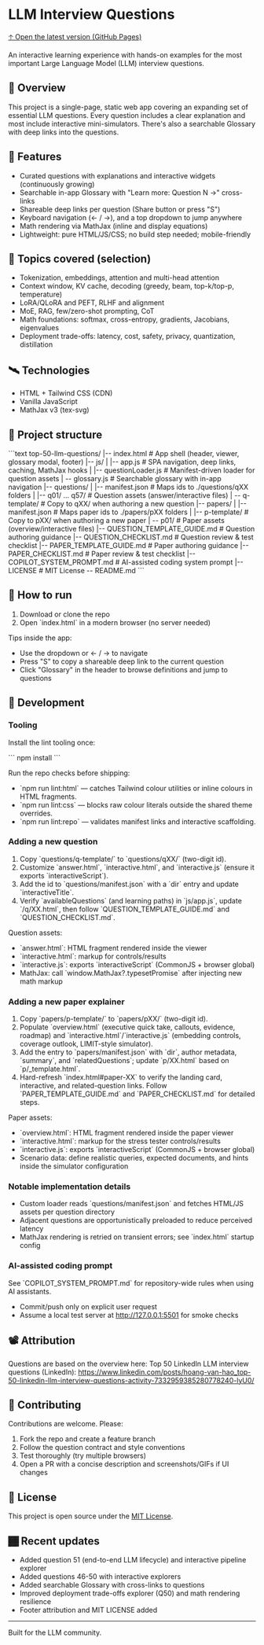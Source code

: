 # LLM Interview Questions

[🡡️ Open the latest version (GitHub Pages)](https://pondevelopment.github.io/llm-training/)


An interactive learning experience with hands-on examples for the most important Large Language Model (LLM) interview questions.

## 🏯 Overview

This project is a single-page, static web app covering an expanding set of essential LLM questions. Every question includes a clear explanation and most include interactive mini-simulators. There's also a searchable Glossary with deep links into the questions.

## 🎯 Features

- Curated questions with explanations and interactive widgets (continuously growing)
- Searchable in-app Glossary with "Learn more: Question N →" cross-links
- Shareable deep links per question (Share button or press "S")
- Keyboard navigation (← / →), and a top dropdown to jump anywhere
- Math rendering via MathJax (inline and display equations)
- Lightweight: pure HTML/JS/CSS; no build step needed; mobile-friendly

## 📡 Topics covered (selection)

- Tokenization, embeddings, attention and multi-head attention
- Context window, KV cache, decoding (greedy, beam, top-k/top-p, temperature)
- LoRA/QLoRA and PEFT, RLHF and alignment
- MoE, RAG, few/zero-shot prompting, CoT
- Math foundations: softmax, cross-entropy, gradients, Jacobians, eigenvalues
- Deployment trade-offs: latency, cost, safety, privacy, quantization, distillation

## 🛰️ Technologies

- HTML + Tailwind CSS (CDN)
- Vanilla JavaScript
- MathJax v3 (tex-svg)

## 📁 Project structure

\`\`\`text
top-50-llm-questions/
|-- index.html                 # App shell (header, viewer, glossary modal, footer)
|-- js/
|   |-- app.js                # SPA navigation, deep links, caching, MathJax hooks
|   |-- questionLoader.js     # Manifest-driven loader for question assets
|   \-- glossary.js           # Searchable glossary with in-app navigation
|-- questions/
|   |-- manifest.json         # Maps ids to ./questions/qXX folders
|   |-- q01/ ... q57/         # Question assets (answer/interactive files)
|   \-- q-template/           # Copy to qXX/ when authoring a new question
|-- papers/
|   |-- manifest.json         # Maps paper ids to ./papers/pXX folders
|   |-- p-template/           # Copy to pXX/ when authoring a new paper
|   \-- p01/                  # Paper assets (overview/interactive files)
|-- QUESTION_TEMPLATE_GUIDE.md            # Question authoring guidance
|-- QUESTION_CHECKLIST.md                 # Question review & test checklist
|-- PAPER_TEMPLATE_GUIDE.md               # Paper authoring guidance
|-- PAPER_CHECKLIST.md                    # Paper review & test checklist
|-- COPILOT_SYSTEM_PROMPT.md              # AI-assisted coding system prompt
|-- LICENSE                               # MIT License
\-- README.md
\`\`\`

## 🏮 How to run

1) Download or clone the repo
2) Open \`index.html\` in a modern browser (no server needed)

Tips inside the app:

- Use the dropdown or ← / → to navigate
- Press "S" to copy a shareable deep link to the current question
- Click "Glossary" in the header to browse definitions and jump to questions


## 🏧 Development

### Tooling

Install the lint tooling once:

\`\`\`
npm install
\`\`\`

Run the repo checks before shipping:

- \`npm run lint:html\` — catches Tailwind colour utilities or inline colours in HTML fragments.
- \`npm run lint:css\` — blocks raw colour literals outside the shared theme overrides.
- \`npm run lint:repo\` — validates manifest links and interactive scaffolding.

### Adding a new question

1. Copy \`questions/q-template/\` to \`questions/qXX/\` (two-digit id).
2. Customize \`answer.html\`, \`interactive.html\`, and \`interactive.js\` (ensure it exports \`interactiveScript\`).
3. Add the id to \`questions/manifest.json\` with a \`dir\` entry and update \`interactiveTitle\`.
4. Verify \`availableQuestions\` (and learning paths) in \`js/app.js\`, update \`/q/XX.html\`, then follow \`QUESTION_TEMPLATE_GUIDE.md\` and \`QUESTION_CHECKLIST.md\`.

Question assets:
- \`answer.html\`: HTML fragment rendered inside the viewer
- \`interactive.html\`: markup for controls/results
- \`interactive.js\`: exports \`interactiveScript\` (CommonJS + browser global)
- MathJax: call \`window.MathJax?.typesetPromise\` after injecting new math markup

### Adding a new paper explainer

1. Copy \`papers/p-template/\` to \`papers/pXX/\` (two-digit id).
2. Populate \`overview.html\` (executive quick take, callouts, evidence, roadmap) and \`interactive.html\`/\`interactive.js\` (embedding controls, coverage outlook, LIMIT-style simulator).
3. Add the entry to \`papers/manifest.json\` with \`dir\`, author metadata, \`summary\`, and \`relatedQuestions\`; update \`p/XX.html\` based on \`p/_template.html\`.
4. Hard-refresh \`index.html#paper-XX\` to verify the landing card, interactive, and related-question links. Follow \`PAPER_TEMPLATE_GUIDE.md\` and \`PAPER_CHECKLIST.md\` for detailed steps.

Paper assets:
- \`overview.html\`: HTML fragment rendered inside the paper viewer
- \`interactive.html\`: markup for the stress tester controls/results
- \`interactive.js\`: exports \`interactiveScript\` (CommonJS + browser global)
- Scenario data: define realistic queries, expected documents, and hints inside the simulator configuration


### Notable implementation details

- Custom loader reads \`questions/manifest.json\` and fetches HTML/JS assets per question directory
- Adjacent questions are opportunistically preloaded to reduce perceived latency
- MathJax rendering is retried on transient errors; see \`index.html\` startup config

### AI-assisted coding prompt

See \`COPILOT_SYSTEM_PROMPT.md\` for repository-wide rules when using AI assistants.

- Commit/push only on explicit user request
- Assume a local test server at <http://127.0.0.1:5501> for smoke checks


## 📽 Attribution

Questions are based on the overview here:
Top 50 LinkedIn LLM interview questions (LinkedIn):
<https://www.linkedin.com/posts/hoang-van-hao_top-50-linkedin-llm-interview-questions-activity-7332959385280778240-lyU0/>

## 🏤 Contributing

Contributions are welcome. Please:

1) Fork the repo and create a feature branch
2) Follow the question contract and style conventions
3) Test thoroughly (try multiple browsers)
4) Open a PR with a concise description and screenshots/GIFs if UI changes


## 📔 License

This project is open source under the [MIT License](LICENSE).

## 🏾 Recent updates

- Added question 51 (end-to-end LLM lifecycle) and interactive pipeline explorer
- Added questions 46-50 with interactive explorers
- Added searchable Glossary with cross-links to questions
- Improved deployment trade-offs explorer (Q50) and math rendering resilience
- Footer attribution and MIT LICENSE added

---

Built for the LLM community.
